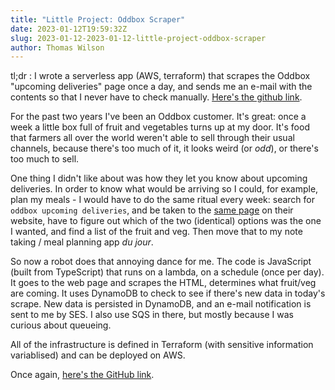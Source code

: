 ```yaml
---
title: "Little Project: Oddbox Scraper"
date: 2023-01-12T19:59:32Z
slug: 2023-01-12-2023-01-12-little-project-oddbox-scraper
author: Thomas Wilson
---
```


tl;dr : I wrote a serverless app (AWS, terraform) that scrapes the Oddbox "upcoming deliveries" page once a day, and sends me an e-mail with the contents so that I never have to check manually.  [Here's the github link](https://github.com/thomaswilsonxyz/oddbox-scraper).

For the past two years I've been an Oddbox customer.  It's great: once a week a little box full of fruit and vegetables turns up at my door.  It's food that farmers all over the world weren't able to sell through their usual channels, because there's too much of it, it looks weird (or *odd*), or there's too much to sell.

One thing I didn't like about was how they let you know about upcoming deliveries.  In order to know what would be arriving so I could, for example, plan my meals - I would have to do the same ritual every week: search for `oddbox upcoming deliveries`, and be taken to the [same page](https://www.oddbox.co.uk/box-contents) on their website, have to figure out which of the two (identical) options was the one I wanted, and find a list of the fruit and veg.  Then move that to my note taking / meal planning app *du jour*. 

So now a robot does that annoying dance for me.  The code is JavaScript (built from TypeScript) that runs on a lambda, on a schedule (once per day).  It goes to the web page and scrapes the HTML, determines what fruit/veg are coming.  It uses DynamoDB to check to see if there's new data in today's scrape.  New data is persisted in DynamoDB, and an e-mail notification is sent to me by SES.  I also use SQS in there, but mostly because I was curious about queueing.

All of the infrastructure is defined in Terraform (with sensitive information variablised) and can be deployed on AWS.

Once again, [here's the GitHub link](https://github.com/thomaswilsonxyz/oddbox-scraper).
